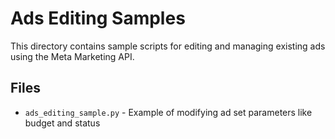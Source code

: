 # Ads Editing Samples

This directory contains sample scripts for editing and managing existing ads using the Meta Marketing API.

## Files
- `ads_editing_sample.py` - Example of modifying ad set parameters like budget and status